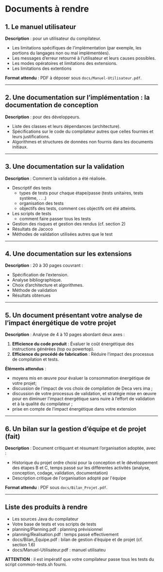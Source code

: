 # Documents à rendre

## 1. Le manuel utilisateur
**Description** : pour un utilisateur du compilateur.
- Les limitations spécifiques de l’implémentation (par exemple, les portions du langages non ou mal implémentées).
- Les messages d’erreur retourné à l'utilisateur et leurs causes possibles.
- Les modes opératoires et limitations des extensions.
- Les limitations des extentions

**Format attendu** : PDF à déposer sous `docs/Manuel-Utilisateur.pdf`.

---

## 2. Une documentation sur l’implémentation : la documentation de conception
**Description** : pour des développeurs.
- Liste des classes et leurs dépendances (architecture).
- Spécifications sur le code du compilateur autres que celles fournies et leurs justifications.
- Algorithmes et structures de données non fournis dans les documents initiaux.

---

## 3. Une documentation sur la validation
**Description** : Comment la validation a été réalisée.
- Descriptif des tests
    - types de tests pour chaque étape/passe (tests unitaires, tests système, . . .)
    - organisation des tests
    - objectifs des tests, comment ces objectifs ont été atteints.
- Les scripts de tests
    - comment faire passer tous les tests
- Gestion des risques et gestion des rendus (cf. section 2)
- Résultats de Jacoco
- Méthodes de validation utilisées autres que le test

---

## 4. Une documentation sur les extensions
**Description** : 20 à 30 pages couvrant :
- Spécification de l’extension.
- Analyse bibliographique.
- Choix d’architecture et algorithmes.
- Méthode de validation
- Résultats obtenues 

---

## 5. Un document présentant votre analyse de l’impact énergétique de votre projet
**Description** : Analyse de 4 à 10 pages abordant deux axes :
1. **Efficience du code produit** : Évaluer le coût énergétique des instructions générées (top ou powertop).
2. **Efficience du procédé de fabrication** : Réduire l’impact des processus de compilation et tests.

**Éléments attendus** :
- moyens mis en œuvre pour évaluer la consommation énergétique de votre projet;
- discussion de l’impact de vos choix de compilation de Deca vers ima ;
- discussion de votre processus de validation, et stratégie mise en œuvre pour en diminuer l’impact énergétique sans nuire à l’effort de validation et à la qualité du compilateur ;
- prise en compte de l’impact énergétique dans votre extension

---

## 6. Un bilan sur la gestion d’équipe et de projet (fait)
**Description** : Document critiquant et résumant l’organisation adoptée, avec :
- Historique du projet ordre choisi pour la conception et le développement des
étapes B et C, temps passé sur les différentes activités (analyse, conception, codage, validation,
documentation)
- Description critique de l'organisation adopté par l'équipe

**Format attendu** : PDF sous `docs/Bilan_Projet.pdf`.

---

## Liste des produits à rendre
- Les sources Java du compilateur
- Votre base de tests et vos scripts de tests 
- planning/Planning.pdf : planning prévisionnel
- planning/Realisation.pdf : temps passé effectivement
- docs/Bilan_Equipe.pdf : bilan de gestion d’équipe et de projet (cf. section 1.6)
- docs/Manuel-Utilisateur.pdf : manuel utilisateu

**ATTENTION** : il est impératif que votre compilateur passe tous les tests du script common-tests.sh fourni.